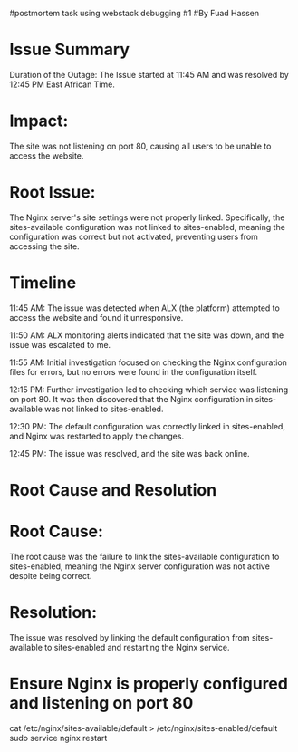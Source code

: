 #postmortem task using webstack debugging #1 #By Fuad Hassen

# Issue Summary
Duration of the Outage: The Issue started at 11:45 AM and was resolved by 12:45 PM East African Time.

# Impact:
The site was not listening on port 80, causing all users to be unable to access the website.

# Root Issue:
The Nginx server's site settings were not properly linked. Specifically, the sites-available configuration was not linked to sites-enabled, meaning the configuration was correct but not activated, preventing users from accessing the site.


# Timeline
11:45 AM: The issue was detected when ALX (the platform) attempted to access the website and found it unresponsive.

11:50 AM: ALX monitoring alerts indicated that the site was down, and the issue was escalated to me.

11:55 AM: Initial investigation focused on checking the Nginx configuration files for errors, but no errors were found in the configuration itself.

12:15 PM: Further investigation led to checking which service was listening on port 80. It was then discovered that the Nginx configuration in sites-available was not linked to sites-enabled.

12:30 PM: The default configuration was correctly linked in sites-enabled, and Nginx was restarted to apply the changes.

12:45 PM: The issue was resolved, and the site was back online.

# Root Cause and Resolution
# Root Cause:
The root cause was the failure to link the sites-available configuration to sites-enabled, meaning the Nginx server configuration was not active despite being correct.


# Resolution:
The issue was resolved by linking the default configuration from sites-available to sites-enabled and restarting the Nginx service.

# Ensure Nginx is properly configured and listening on port 80
cat /etc/nginx/sites-available/default > /etc/nginx/sites-enabled/default sudo service nginx restart

